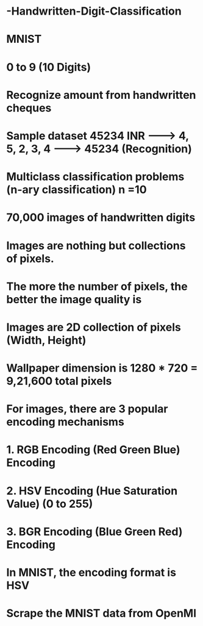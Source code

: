 # -Handwritten-Digit-Classification

# MNIST
# 0 to 9 (10 Digits)
# Recognize amount from handwritten cheques
# Sample dataset 45234 INR ---> 4, 5, 2, 3, 4 ---> 45234 (Recognition)
# Multiclass classification problems (n-ary classification) n =10
# 70,000 images of handwritten digits
# Images are nothing but collections of pixels.
# The more the number of pixels, the better the image quality is
# Images are 2D collection of pixels (Width, Height)
# Wallpaper dimension is 1280 * 720 = 9,21,600 total pixels
# For images, there are 3 popular encoding mechanisms
# 1. RGB Encoding (Red Green Blue) Encoding
# 2. HSV Encoding (Hue Saturation Value) (0 to 255)
# 3. BGR Encoding (Blue Green Red) Encoding
# In MNIST, the encoding format is HSV
# Scrape the MNIST data from OpenMl
